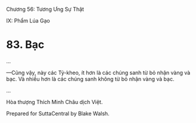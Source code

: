  

Chương 56: Tương Ưng Sự Thật

IX: Phẩm Lúa Gạo

# 83\. Bạc

…

—Cũng vậy, này các Tỷ-kheo, ít hơn là các chúng sanh từ bỏ nhận vàng và bạc. Và nhiều hơn là các chúng sanh không từ bỏ nhận vàng và bạc.

…

Hòa thượng Thích Minh Châu dịch Việt.

Prepared for SuttaCentral by Blake Walsh.